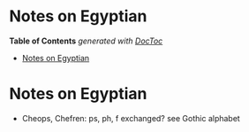 

# Notes on Egyptian

<!-- START doctoc generated TOC please keep comment here to allow auto update -->
<!-- DON'T EDIT THIS SECTION, INSTEAD RE-RUN doctoc TO UPDATE -->
**Table of Contents**  *generated with [DocToc](https://github.com/thlorenz/doctoc)*

- [Notes on Egyptian](#notes-on-egyptian)

<!-- END doctoc generated TOC please keep comment here to allow auto update -->



# Notes on Egyptian


* Cheops, Chefren: ps, ph, f exchanged? see Gothic alphabet



